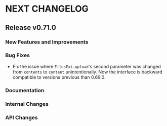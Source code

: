# NEXT CHANGELOG

## Release v0.71.0

### New Features and Improvements

### Bug Fixes

- Fix the issue where `FilesExt.upload`'s second parameter was changed from `contents` to `content` unintentionally. Now the interface is backward compatible to versions previous than 0.69.0.

### Documentation

### Internal Changes

### API Changes
